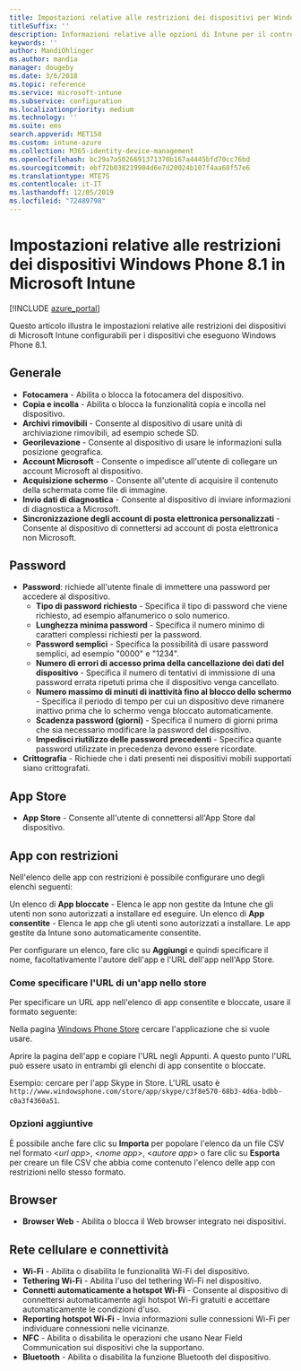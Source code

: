 ```yaml
---
title: Impostazioni relative alle restrizioni dei dispositivi per Windows Phone 8.1 in Microsoft Intune
titleSuffix: ''
description: Informazioni relative alle opzioni di Intune per il controllo delle impostazioni e funzionalità nei dispositivi che eseguono Windows Phone 8.1.
keywords: ''
author: MandiOhlinger
ms.author: mandia
manager: dougeby
ms.date: 3/6/2018
ms.topic: reference
ms.service: microsoft-intune
ms.subservice: configuration
ms.localizationpriority: medium
ms.technology: ''
ms.suite: ems
search.appverid: MET150
ms.custom: intune-azure
ms.collection: M365-identity-device-management
ms.openlocfilehash: bc29a7a5026691371370b167a4445bfd70cc76bd
ms.sourcegitcommit: ebf72b038219904d6e7d20024b107f4aa68f57e6
ms.translationtype: MTE75
ms.contentlocale: it-IT
ms.lasthandoff: 12/05/2019
ms.locfileid: "72489798"
---
```

# <a name="microsoft-intune-windows-phone-81-device-restriction-settings"></a>Impostazioni relative alle restrizioni dei dispositivi Windows Phone 8.1 in Microsoft Intune

[!INCLUDE [azure_portal](../includes/azure_portal.md)]

Questo articolo illustra le impostazioni relative alle restrizioni dei dispositivi di Microsoft Intune configurabili per i dispositivi che eseguono Windows Phone 8.1.


## <a name="general"></a>Generale

- **Fotocamera** - Abilita o blocca la fotocamera del dispositivo.
- **Copia e incolla** - Abilita o blocca la funzionalità copia e incolla nel dispositivo.
- **Archivi rimovibili** - Consente al dispositivo di usare unità di archiviazione rimovibili, ad esempio schede SD.
- **Georilevazione** - Consente al dispositivo di usare le informazioni sulla posizione geografica.
- **Account Microsoft** - Consente o impedisce all'utente di collegare un account Microsoft al dispositivo.
- **Acquisizione schermo** - Consente all'utente di acquisire il contenuto della schermata come file di immagine.
- **Invio dati di diagnostica** - Consente al dispositivo di inviare informazioni di diagnostica a Microsoft.
- **Sincronizzazione degli account di posta elettronica personalizzati** - Consente al dispositivo di connettersi ad account di posta elettronica non Microsoft.

## <a name="password"></a>Password

- **Password**: richiede all'utente finale di immettere una password per accedere al dispositivo.
  - **Tipo di password richiesto** - Specifica il tipo di password che viene richiesto, ad esempio alfanumerico o solo numerico.
  - **Lunghezza minima password** - Specifica il numero minimo di caratteri complessi richiesti per la password.
  - **Password semplici** - Specifica la possibilità di usare password semplici, ad esempio "0000" e "1234".
  - **Numero di errori di accesso prima della cancellazione dei dati del dispositivo** - Specifica il numero di tentativi di immissione di una password errata ripetuti prima che il dispositivo venga cancellato.
  - **Numero massimo di minuti di inattività fino al blocco dello schermo** - Specifica il periodo di tempo per cui un dispositivo deve rimanere inattivo prima che lo schermo venga bloccato automaticamente.
  - **Scadenza password (giorni)** - Specifica il numero di giorni prima che sia necessario modificare la password del dispositivo.
  - **Impedisci riutilizzo delle password precedenti** - Specifica quante password utilizzate in precedenza devono essere ricordate.
- **Crittografia** - Richiede che i dati presenti nei dispositivi mobili supportati siano crittografati.

## <a name="app-store"></a>App Store

- **App Store** - Consente all'utente di connettersi all'App Store dal dispositivo.

## <a name="restricted-apps"></a>App con restrizioni

Nell'elenco delle app con restrizioni è possibile configurare uno degli elenchi seguenti:

Un elenco di **App bloccate** - Elenca le app non gestite da Intune che gli utenti non sono autorizzati a installare ed eseguire.
Un elenco di **App consentite** - Elenca le app che gli utenti sono autorizzati a installare. Le app gestite da Intune sono automaticamente consentite.

Per configurare un elenco, fare clic su **Aggiungi** e quindi specificare il nome, facoltativamente l'autore dell'app e l'URL dell'app nell'App Store.

### <a name="how-to-specify-the-url-to-an-app-in-the-store"></a>Come specificare l'URL di un'app nello store

Per specificare un URL app nell'elenco di app consentite e bloccate, usare il formato seguente:

Nella pagina [Windows Phone Store](https://www.microsoft.com/store/apps/windows-phone) cercare l'applicazione che si vuole usare.

Aprire la pagina dell'app e copiare l'URL negli Appunti. A questo punto l'URL può essere usato in entrambi gli elenchi di app consentite o bloccate.

Esempio: cercare per l'app Skype in Store. L'URL usato è `http://www.windowsphone.com/store/app/skype/c3f8e570-68b3-4d6a-bdbb-c0a3f4360a51`.



### <a name="additional-options"></a>Opzioni aggiuntive

È possibile anche fare clic su **Importa** per popolare l'elenco da un file CSV nel formato <*url app*>, <*nome app*>, <*autore app*> o fare clic su **Esporta** per creare un file CSV che abbia come contenuto l'elenco delle app con restrizioni nello stesso formato.


## <a name="browser"></a>Browser

- **Browser Web** - Abilita o blocca il Web browser integrato nei dispositivi.

## <a name="cellular-and-connectivity"></a>Rete cellulare e connettività

- **Wi-Fi** - Abilita o disabilita le funzionalità Wi-Fi del dispositivo.
- **Tethering Wi-Fi** - Abilita l'uso del tethering Wi-Fi nel dispositivo.
- **Connetti automaticamente a hotspot Wi-Fi** - Consente al dispositivo di connettersi automaticamente agli hotspot Wi-Fi gratuiti e accettare automaticamente le condizioni d'uso.
- **Reporting hotspot Wi-Fi** - Invia informazioni sulle connessioni Wi-Fi per individuare connessioni nelle vicinanze.
- **NFC** - Abilita o disabilita le operazioni che usano Near Field Communication sui dispositivi che la supportano.
- **Bluetooth** - Abilita o disabilita la funzione Bluetooth del dispositivo.
